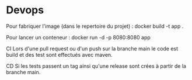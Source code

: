 # Devops

Pour fabriquer l'image (dans le repertoire du projet) : docker build -t app .

Pour lancer un conteneur : docker run -d -p 8080:8080 app

CI Lors d'une pull request ou d'un push sur la branche main le code est build et des test sont effectués avec maven.

CD Si les tests passent un tag ainsi qu'une release sont crées à partir de la branche main.
